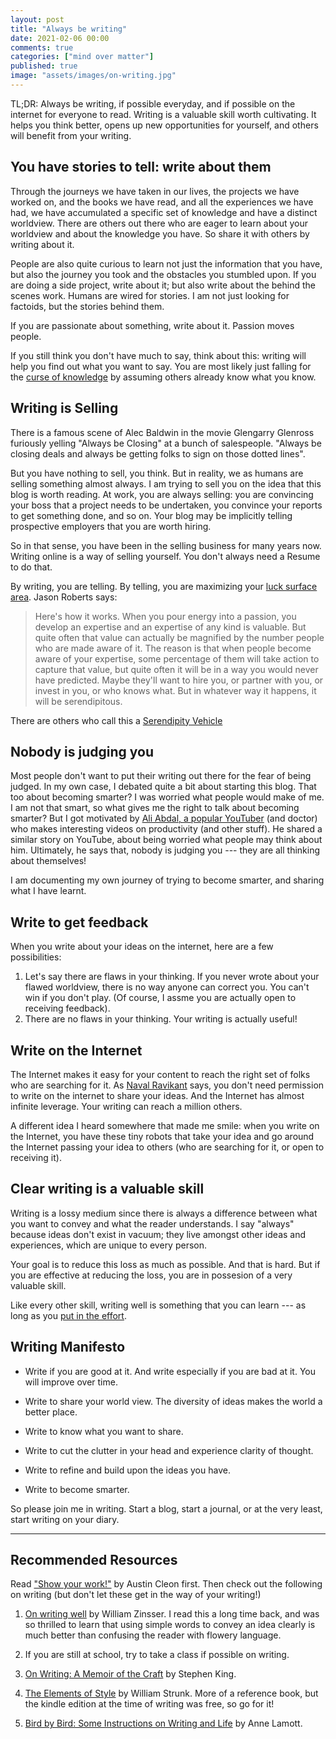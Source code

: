 ```yaml
---
layout: post
title: "Always be writing"
date: 2021-02-06 00:00
comments: true
categories: ["mind over matter"]
published: true
image: "assets/images/on-writing.jpg"
---
```

TL;DR: Always be writing, if possible everyday, and if possible on the internet for everyone to read.
Writing is a valuable skill worth cultivating. It helps you think better, opens up new opportunities for yourself, and others will benefit from your writing.

## You have stories to tell: write about them
Through the journeys we have taken in our lives, the projects we have worked on, and the books we have read, and all the experiences we have had, we have accumulated a specific set of knowledge and have a distinct worldview. There are others out there who are eager to learn about your worldview and about the knowledge you have. So share it with others by writing about it.

People are also quite curious to learn not just the information that you have, but also the journey you took and the obstacles you stumbled upon.
If you are doing a side project, write about it; but also write about the behind the scenes work.
Humans are wired for stories. I am not just looking for factoids, but the stories behind them.

If you are passionate about something, write about it. Passion moves people.

If you still think you don't have much to say, think about this: writing will help you find out what you want to say.
You are most likely just falling for the [curse of knowledge](https://en.wikipedia.org/wiki/Curse_of_knowledge) by assuming others already know what you know.


## Writing is Selling
There is a famous scene of Alec Baldwin in the movie Glengarry Glenross furiously yelling "Always be Closing" at a bunch of salespeople. "Always be closing deals and always be getting folks to sign on those dotted lines".

But you have nothing to sell, you think. But in reality, we as humans are selling something almost always.
I am trying to sell you on the idea that this blog is worth reading.
At work, you are always selling: you are convincing your boss that a project needs to be undertaken, you convince your reports to get something done, and so on.
Your blog may be implicitly telling prospective employers that you are worth hiring.

So in that sense, you have been in the selling business for many years now.
Writing online is a way of selling yourself. You don't always need a Resume to do that.

By writing, you are telling. By telling, you are maximizing your [luck surface area](https://www.codusoperandi.com/posts/increasing-your-luck-surface-area). Jason Roberts says:
> Here's how it works. When you pour energy into a passion, you develop an expertise and an expertise of any kind is valuable. But quite often that value can actually be magnified by the number people who are made aware of it. The reason is that when people become aware of your expertise, some percentage of them will take action to capture that value, but quite often it will be in a way you would never have predicted. Maybe they'll want to hire you, or partner with you, or invest in you, or who knows what. But in whatever way it happens, it will be serendipitous.

There are others who call this a [Serendipity Vehicle](https://perell.com/essay/serendipity/)

## Nobody is judging you
Most people don't want to put their writing out there for the fear of being judged. In my own case, I debated quite a bit about starting this blog. That too about becoming smarter? I was worried what people would make of me.
I am not that smart, so what gives me the right to talk about becoming smarter? But I got motivated by [Ali Abdal, a popular YouTuber](https://www.youtube.com/c/aliabdaal/featured) (and doctor) who makes interesting videos on productivity (and other stuff). He shared a similar story on YouTube, about being worried what people may think about him. Ultimately, he says that, nobody is judging you --- they are all thinking about themselves!

I am documenting my own journey of trying to become smarter, and sharing what I have learnt.

## Write to get feedback

When you write about your ideas on the internet, here are a few possibilities:

1. Let's say there are flaws in your thinking. If you never wrote about your flawed worldview, there is no way anyone can correct you. You can't win if you don't play. (Of course, I assme you are actually open to receiving feedback).
2. There are no flaws in your thinking. Your writing is actually useful!

## Write on the Internet
The Internet makes it easy for your content to reach the right set of folks who are searching for it.
As [Naval Ravikant](https://nav.al/) says, you don't need permission to write on the internet to share your ideas. And the Internet has almost infinite leverage. Your writing can reach a million others.

A different idea I heard somewhere that made me smile: when you write on the Internet, you have these tiny robots that take your idea and go around the Internet passing your idea to others (who are searching for it, or open to receiving it).

## Clear writing is a valuable skill

Writing is a lossy medium since there is always
a difference between what you want to convey and what the reader understands.
I say "always" because ideas don't exist in vacuum; they live amongst other ideas and 
experiences, which are unique to every person.

Your goal is to reduce this loss as much as possible. And that is hard.
But if you are effective at reducing the loss, you are in possesion of a very valuable skill.

Like every other skill, writing well is something that you can learn --- as long as you [put in the effort](/deliberate-practice).

## Writing Manifesto

* Write if you are good at it. And write especially if you are bad at it. You will improve over time.

* Write to share your world view. The diversity of ideas makes the world a better place.

* Write to know what you want to share.

* Write to cut the clutter in your head and experience clarity of thought.

* Write to refine and build upon the ideas you have.

* Write to become smarter.

So please join me in writing. Start a blog, start a journal, or at the very least, start writing on your diary.

---

## Recommended Resources
Read ["Show your work!"](https://amzn.to/3jrek2L) by Austin Cleon first. Then check out the following on writing (but don't let these get in the way of your writing!)

1. [On writing well](https://amzn.to/3tnYaMp) by William Zinsser. I read this a long time back, and was so thrilled to learn that
using simple words to convey an idea clearly is much better than confusing the reader with flowery language.

2. If you are still at school, try to take a class if possible on writing.

3. [On Writing: A Memoir of the Craft](https://www.amazon.com/dp/B003BVFZ4Q/) by Stephen King.

4. [The Elements of Style](https://amzn.to/3pXNIJk) by William Strunk. More of a reference book, but the kindle edition at the time of writing was free, so go for it!

5. [Bird by Bird: Some Instructions on Writing and Life](https://amzn.to/3rvzBve) by Anne Lamott.

